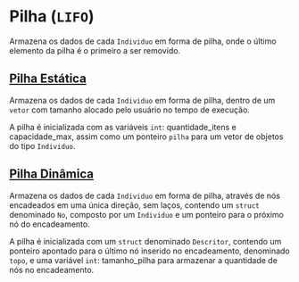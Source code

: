 # Pilha (`LIFO`)

Armazena os dados de cada `Individuo` em forma de pilha, onde o último elemento da pilha é o primeiro a ser removido.



## [Pilha Estática](01_pilha_estatica/README.md)

Armazena os dados de cada `Individuo` em forma de pilha, dentro de um `vetor` com tamanho alocado pelo usuário no tempo de execução.

A pilha é inicializada com as variáveis `int`: quantidade_itens e capacidade_max, assim como um ponteiro `pilha` para um vetor de objetos do tipo `Individuo`.



## [Pilha Dinâmica](02_pilha_dinamica/README.md)

Armazena os dados de cada `Individuo` em forma de pilha, através de nós encadeados em uma única direção, sem laços, contendo um `struct` denominado `No`, composto por um `Individuo` e um ponteiro para o próximo nó do encadeamento.

A pilha é inicializada com um `struct` denominado `Descritor`, contendo um ponteiro apontado para o último nó inserido no encadeamento, denominado `topo`, e uma variável `int`: tamanho_pilha para armazenar a quantidade de nós no encadeamento.
